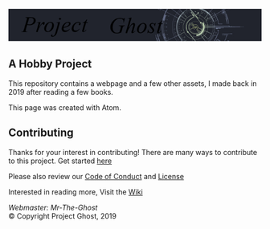 ![Logo](/res/Images/Logo.png)

A Hobby Project
---

This repository contains a webpage and a few other assets, I made back in 2019
after reading a few books.


This page was created with Atom.


## Contributing

Thanks for your interest in contributing! There are many ways to contribute to this project.
Get started [here](CONTRIBUTING.md)

Please also review our [Code of Conduct](CODE-OF-CONDUCT.md) and [License](LICENSE)

Interested in reading more, Visit the [Wiki](https://github.com/Mr-The-Ghost/Project-Ghost/wiki)

<em> Webmaster: Mr-The-Ghost </em> <br>
&copy; Copyright Project Ghost, 2019
